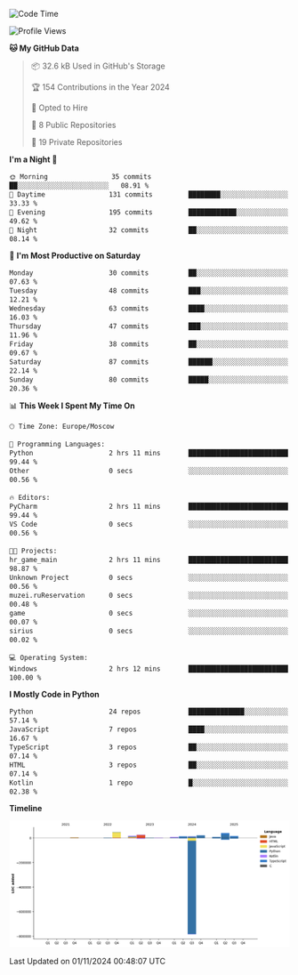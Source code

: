 <!--START_SECTION:waka-->
![Code Time](http://img.shields.io/badge/Code%20Time-540%20hrs%2017%20mins-blue)

![Profile Views](http://img.shields.io/badge/Profile%20Views-9-blue)

**🐱 My GitHub Data** 

> 📦 32.6 kB Used in GitHub's Storage 
 > 
> 🏆 154 Contributions in the Year 2024
 > 
> 💼 Opted to Hire
 > 
> 📜 8 Public Repositories 
 > 
> 🔑 19 Private Repositories 
 > 
**I'm a Night 🦉** 

```text
🌞 Morning                35 commits          ██░░░░░░░░░░░░░░░░░░░░░░░   08.91 % 
🌆 Daytime                131 commits         ████████░░░░░░░░░░░░░░░░░   33.33 % 
🌃 Evening                195 commits         ████████████░░░░░░░░░░░░░   49.62 % 
🌙 Night                  32 commits          ██░░░░░░░░░░░░░░░░░░░░░░░   08.14 % 
```
📅 **I'm Most Productive on Saturday** 

```text
Monday                   30 commits          ██░░░░░░░░░░░░░░░░░░░░░░░   07.63 % 
Tuesday                  48 commits          ███░░░░░░░░░░░░░░░░░░░░░░   12.21 % 
Wednesday                63 commits          ████░░░░░░░░░░░░░░░░░░░░░   16.03 % 
Thursday                 47 commits          ███░░░░░░░░░░░░░░░░░░░░░░   11.96 % 
Friday                   38 commits          ██░░░░░░░░░░░░░░░░░░░░░░░   09.67 % 
Saturday                 87 commits          ██████░░░░░░░░░░░░░░░░░░░   22.14 % 
Sunday                   80 commits          █████░░░░░░░░░░░░░░░░░░░░   20.36 % 
```


📊 **This Week I Spent My Time On** 

```text
🕑︎ Time Zone: Europe/Moscow

💬 Programming Languages: 
Python                   2 hrs 11 mins       █████████████████████████   99.44 % 
Other                    0 secs              ░░░░░░░░░░░░░░░░░░░░░░░░░   00.56 % 

🔥 Editors: 
PyCharm                  2 hrs 11 mins       █████████████████████████   99.44 % 
VS Code                  0 secs              ░░░░░░░░░░░░░░░░░░░░░░░░░   00.56 % 

🐱‍💻 Projects: 
hr_game_main             2 hrs 11 mins       █████████████████████████   98.87 % 
Unknown Project          0 secs              ░░░░░░░░░░░░░░░░░░░░░░░░░   00.56 % 
muzei.ruReservation      0 secs              ░░░░░░░░░░░░░░░░░░░░░░░░░   00.48 % 
game                     0 secs              ░░░░░░░░░░░░░░░░░░░░░░░░░   00.07 % 
sirius                   0 secs              ░░░░░░░░░░░░░░░░░░░░░░░░░   00.02 % 

💻 Operating System: 
Windows                  2 hrs 12 mins       █████████████████████████   100.00 % 
```

**I Mostly Code in Python** 

```text
Python                   24 repos            ██████████████░░░░░░░░░░░   57.14 % 
JavaScript               7 repos             ████░░░░░░░░░░░░░░░░░░░░░   16.67 % 
TypeScript               3 repos             ██░░░░░░░░░░░░░░░░░░░░░░░   07.14 % 
HTML                     3 repos             ██░░░░░░░░░░░░░░░░░░░░░░░   07.14 % 
Kotlin                   1 repo              █░░░░░░░░░░░░░░░░░░░░░░░░   02.38 % 
```



**Timeline**

![Lines of Code chart](https://raw.githubusercontent.com/adlemx/adlemx/main/assets/bar_graph.png)


 Last Updated on 01/11/2024 00:48:07 UTC
<!--END_SECTION:waka-->
